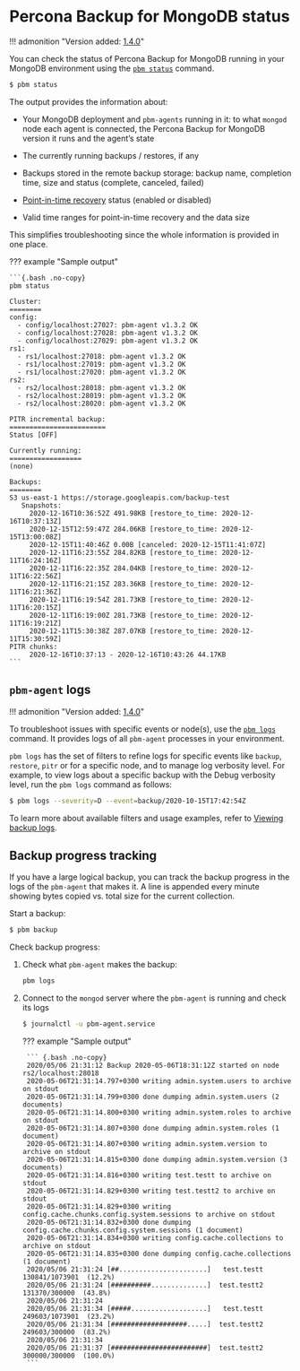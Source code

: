 # Percona Backup for MongoDB status

!!! admonition "Version added: [1.4.0](../release-notes/1.4.0.md)"

You can check the status of Percona Backup for MongoDB running in your MongoDB environment using the [`pbm status`](../reference/pbm-commands.md#pbm-status) command.

```{.bash data-prompt="$"}
$ pbm status
```

The output provides the information about:

* Your MongoDB deployment and `pbm-agents` running in it: to what `mongod` node each agent is connected, the Percona Backup for MongoDB version it runs and the agent’s state

* The currently running backups / restores, if any

* Backups stored in the remote backup storage: backup name, completion time, size and status (complete, canceled, failed)

* [Point-in-time recovery](../features/point-in-time-recovery.md) status (enabled or disabled)

* Valid time ranges for point-in-time recovery and the data size

This simplifies troubleshooting since the whole information is provided in one place.

??? example "Sample output"

    ```{.bash .no-copy}
    pbm status    

    Cluster:
    ========
    config:
      - config/localhost:27027: pbm-agent v1.3.2 OK
      - config/localhost:27028: pbm-agent v1.3.2 OK
      - config/localhost:27029: pbm-agent v1.3.2 OK
    rs1:
      - rs1/localhost:27018: pbm-agent v1.3.2 OK
      - rs1/localhost:27019: pbm-agent v1.3.2 OK
      - rs1/localhost:27020: pbm-agent v1.3.2 OK
    rs2:
      - rs2/localhost:28018: pbm-agent v1.3.2 OK
      - rs2/localhost:28019: pbm-agent v1.3.2 OK
      - rs2/localhost:28020: pbm-agent v1.3.2 OK    

    PITR incremental backup:
    ========================
    Status [OFF]    

    Currently running:
    ==================
    (none)    

    Backups:
    ========
    S3 us-east-1 https://storage.googleapis.com/backup-test
       Snapshots:
         2020-12-16T10:36:52Z 491.98KB [restore_to_time: 2020-12-16T10:37:13Z]
         2020-12-15T12:59:47Z 284.06KB [restore_to_time: 2020-12-15T13:00:08Z]
         2020-12-15T11:40:46Z 0.00B [canceled: 2020-12-15T11:41:07Z]
         2020-12-11T16:23:55Z 284.82KB [restore_to_time: 2020-12-11T16:24:16Z]
         2020-12-11T16:22:35Z 284.04KB [restore_to_time: 2020-12-11T16:22:56Z]
         2020-12-11T16:21:15Z 283.36KB [restore_to_time: 2020-12-11T16:21:36Z]
         2020-12-11T16:19:54Z 281.73KB [restore_to_time: 2020-12-11T16:20:15Z]
         2020-12-11T16:19:00Z 281.73KB [restore_to_time: 2020-12-11T16:19:21Z]
         2020-12-11T15:30:38Z 287.07KB [restore_to_time: 2020-12-11T15:30:59Z]
    PITR chunks:
         2020-12-16T10:37:13 - 2020-12-16T10:43:26 44.17KB
    ```

## `pbm-agent` logs

!!! admonition "Version added: [1.4.0](../release-notes/1.4.0.md)"

To troubleshoot issues with specific events or node(s), use the [`pbm logs`](../reference/pbm-commands.md#pbm-logs) command.  It provides logs of all `pbm-agent` processes in your environment. 

`pbm logs` has the set of filters to refine logs for specific events like `backup`, `restore`, `pitr` or for a specific node, and to manage log verbosity level. For example, to view logs about a specific backup with the Debug verbosity level, run the `pbm logs` command as follows:

```{.bash data-prompt="$"}
$ pbm logs --severity=D --event=backup/2020-10-15T17:42:54Z
```

To learn more about available filters and usage examples, refer to [Viewing backup logs](../usage/logs.md).

## Backup progress tracking

If you have a large logical backup, you can track the backup progress in the logs of the `pbm-agent` that makes it. A line is appended every minute showing bytes copied vs. total size for the current collection.

Start a backup:

```{.bash data-prompt="$"}
$ pbm backup
```

Check backup progress:

1. Check what `pbm-agent` makes the backup:

    ```{.bash data-prompt="$"}
    pbm logs
    ```

2. Connect to the `mongod` server where the `pbm-agent` is running and check its logs

    ```{.bash data-prompt="$"}
    $ journalctl -u pbm-agent.service
    ```

    ??? example "Sample output"

        ``` {.bash .no-copy}
        2020/05/06 21:31:12 Backup 2020-05-06T18:31:12Z started on node rs2/localhost:28018
        2020-05-06T21:31:14.797+0300 writing admin.system.users to archive on stdout
        2020-05-06T21:31:14.799+0300 done dumping admin.system.users (2 documents)
        2020-05-06T21:31:14.800+0300 writing admin.system.roles to archive on stdout
        2020-05-06T21:31:14.807+0300 done dumping admin.system.roles (1 document)
        2020-05-06T21:31:14.807+0300 writing admin.system.version to archive on stdout
        2020-05-06T21:31:14.815+0300 done dumping admin.system.version (3 documents)
        2020-05-06T21:31:14.816+0300 writing test.testt to archive on stdout
        2020-05-06T21:31:14.829+0300 writing test.testt2 to archive on stdout
        2020-05-06T21:31:14.829+0300 writing config.cache.chunks.config.system.sessions to archive on stdout
        2020-05-06T21:31:14.832+0300 done dumping config.cache.chunks.config.system.sessions (1 document)
        2020-05-06T21:31:14.834+0300 writing config.cache.collections to archive on stdout
        2020-05-06T21:31:14.835+0300 done dumping config.cache.collections (1 document)
        2020/05/06 21:31:24 [##......................]   test.testt  130841/1073901  (12.2%)
        2020/05/06 21:31:24 [##########..............]  test.testt2   131370/300000  (43.8%)
        2020/05/06 21:31:24
        2020/05/06 21:31:34 [#####...................]   test.testt  249603/1073901  (23.2%)
        2020/05/06 21:31:34 [###################.....]  test.testt2   249603/300000  (83.2%)
        2020/05/06 21:31:34
        2020/05/06 21:31:37 [########################]  test.testt2  300000/300000  (100.0%)
        ```

